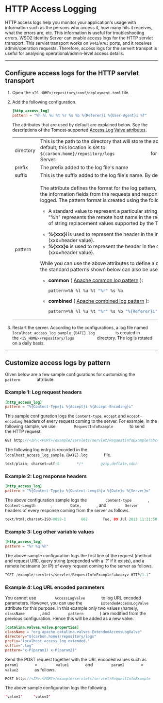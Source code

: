 # HTTP Access Logging

HTTP access logs help you monitor your application's usage with
information such as the persons who access it, how many hits
it receives, what the errors are, etc. This information is useful for
troubleshooting errors. WSO2 Identity Server can enable access logs for the
HTTP servlet transport. This servlet transport works on `9443`/`9763` ports,
and it receives admin/operation requests. Therefore, access logs for the
servert transpot is useful for analysing operational/admin-level access
details.

---

## Configure access logs for the HTTP servlet transport

1.  Open the `<IS_HOME>/repository/conf/deployment.toml` file.

2.  Add the following configuration.

    ``` toml
    [http_access_log]
    pattern = "%h %l %u %t %r %s %b %{Referer}i %{User-Agent}i %T"
    ```

    The attributes that are used by default are explained below. See the
    descriptions of the Tomcat-supported [Access Log
    Valve attributes](http://tomcat.apache.org/tomcat-9.0-doc/config/valve.html#Access_Log_Valve/Attributes).

    <table style="width:100%;">
    <colgroup>
    <col style="width: 5%" />
    <col style="width: 94%" />
    </colgroup>
    <tbody>
    <tr class="odd">
    <td>directory</td>
    <td>This is the path to the directory that will store the access log file. By default, this location is set to <code>               ${carbon.home}/repository/logs              </code> for WSO2 Identity Server.</td>
    </tr>
    <tr class="even">
    <td>prefix</td>
    <td>The prefix added to the log file's name</td>
    </tr>
    <tr class="odd">
    <td>suffix</td>
    <td>This is the suffix added to the log file's name. By default, this is .log.</td>
    </tr>
    <tr class="even">
    <td>pattern</td>
    <td><div class="content-wrapper">
    <p>The attribute defines the format for the log pattern, which consists of the information fields from the requests and responses that should be logged. The pattern format is created using the following attributes:</p>
    <ul>
    <li><p>A standard value to represent a particular string. For example, "%h" represents the remote host name in 
    the request. See the list of string replacement values supported by the Tomcat valve <a href="https://tomcat.apache.org/tomcat-9.0-doc/api/org/apache/catalina/valves/AccessLogValve.html">here</a> .</p></li>
    <li><strong>%{xxx}i</strong> is used to represent the header in the incoming request (xxx=header value).</li>
    <li><strong>%{xxx}o</strong> is used to represent the header in the outgoing request (xxx=header value).</li>
    </ul>
    <p>While you can use the above attributes to define a custom pattern, the standard patterns shown below can also be used.</p>
    <ul>
    <li><p><strong>common</strong> ( <a href="http://httpd.apache.org/docs/1.3/logs.html#common">Apache common log pattern</a> ):</p>
    <div class="code panel pdl" style="border-width: 1px;">
    <div class="codeContent panelContent pdl">
    <div class="sourceCode" id="cb1" data-syntaxhighlighter-params="brush: java; gutter: false; theme: Confluence" data-theme="Confluence" style="brush: java; gutter: false; theme: Confluence"><pre class="sourceCode java"><code class="sourceCode java"><a class="sourceLine" id="cb1-1" title="1">pattern=%h %l %u %t <span class="st">&quot;%r&quot;</span> %s %b</a></code></pre></div>
    </div>
    </div></li>
    <li><p><strong>combined</strong> ( <a href="http://httpd.apache.org/docs/1.3/logs.html#combined">Apache combined log pattern</a> ):</p>
    <div class="code panel pdl" style="border-width: 1px;">
    <div class="codeContent panelContent pdl">
    <div class="sourceCode" id="cb2" data-syntaxhighlighter-params="brush: java; gutter: false; theme: Confluence" data-theme="Confluence" style="brush: java; gutter: false; theme: Confluence"><pre class="sourceCode java"><code class="sourceCode java"><a class="sourceLine" id="cb2-1" title="1">pattern=%h %l %u %t <span class="st">&quot;%r&quot;</span> %s %b <span class="st">&quot;%{Referer}i&quot;</span> <span class="st">&quot;%{User-Agent}i&quot;</span></a></code></pre></div>
    </div>
    </div></li>
    </ul>
    </div></td>
    </tr>
    </tbody>
    </table>

3.  Restart the server. According to the configurations, a log
    file named
    `           localhost_access_log_sample.{DATE}.log          ` is
    created in the `<IS_HOME>/repository/logs          ` directory. The
    log is rotated on a daily basis.

---

## Customize access logs by pattern

Given below are a few sample configurations for customizing the
`         pattern        ` attribute.

### Example 1: Log request headers

``` toml
[http_access_log]
pattern = "%{Content-Type}i %{Accept}i %{Accept-Encoding}i"
```

This sample configuration logs the `Content-type`,
`Accept` and `Accept-encoding` headers of every request coming to the
server. For example, in the following sample, we use 
`         RequestInfoExample        ` to send the HTTP request.

``` java
GET http://<IP>:<PORT>/example/servlets/servlet/RequestInfoExample?abc=xyz
```

The following log entry is recorded in the
`         localhost_access_log_sample.{DATE}.log        ` file.

``` java
text/plain; charset=utf-8        */*        gzip,deflate,sdch
```

### Example 2: Log response headers

``` toml
[http_access_log]
pattern = "%{Content-Type}o %{Content-Length}o %{Date}o %{Server}o"
```

The above configuration sample logs the `         Content-type        `
, `         Content-Length        `, `         Date,        `, and
`         Server        ` headers of every response coming from the
server as follows.

``` java
text/html;charset=ISO-8859-1       662       Tue, 09 Jul 2013 11:21:50 GMT        WSO2 Carbon
```

### Example 3: Log other variable values

``` toml
[http_access_log]
pattern = "%r %q %h"
```

The above sample configuration logs the first line of the request
(method and request URI), query string (prepended with a '?' if it
exists), and a remote hostname (or IP) of every request coming to the
server as follows.

``` java
“GET /example/servlets/servlet/RequestInfoExample?abc=xyz HTTP/1.1”      ?abc=xyz     10.100.0.67
```


### Example 4: Log URL encoded parameters

You cannot use `         AccessLogValve        ` to log URL encoded
parameters. However, you can use the
`         ExtendedAccessLogValve        ` attribute for this purpose. In
this example only two values (namely, `         className        `, and
`         pattern        ` ) are modified from the previous
configuration. Hence this will be added as a new valve.

```toml
[catalina.valves.valve.properties]
className = "org.apache.catalina.valves.ExtendedAccessLogValve"
directory="${carbon.home}/repository/logs"
prefix="localhost_access_log_extended."
suffix=".log"
pattern="x-P(param1) x-P(param2)"
```

Send the POST request together with the URL encoded values such as
`         param1        ` = `         value1        ` and
`         param2        ` = `         value2        ` as follows.

``` java
POST http://<IP>:<PORT>/example/servlets/servlet/RequestInfoExample
```

The above sample configuration logs the following.

``` java
'value1'     'value2'
```
